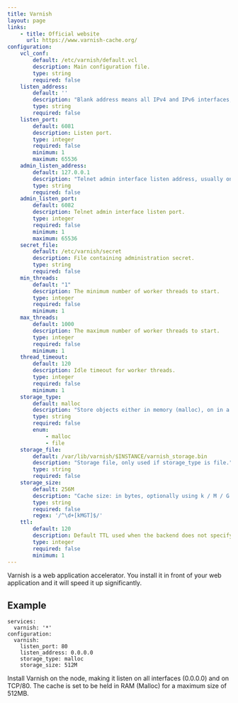```yaml
---
title: Varnish
layout: page
links:
    - title: Official website
      url: https://www.varnish-cache.org/
configuration: 
    vcl_conf:
        default: /etc/varnish/default.vcl
        description: Main configuration file.
        type: string
        required: false
    listen_address:
        default: ''
        description: "Blank address means all IPv4 and IPv6 interfaces, otherwise specify a host name, an IPv4 dotted quad."
        type: string
        required: false
    listen_port:
        default: 6081
        description: Listen port.
        type: integer
        required: false
        minimum: 1
        maximum: 65536
    admin_listen_address:
        default: 127.0.0.1
        description: "Telnet admin interface listen address, usually only bind localhost IP address for the admin interface."
        type: string
        required: false
    admin_listen_port:
        default: 6082
        description: Telnet admin interface listen port.
        type: integer
        required: false
        minimum: 1
        maximum: 65536
    secret_file:
        default: /etc/varnish/secret
        description: File containing administration secret.
        type: string
        required: false
    min_threads:
        default: "1"
        description: The minimum number of worker threads to start.
        type: integer
        required: false
        minimum: 1
    max_threads:
        default: 1000
        description: The maximum number of worker threads to start.
        type: integer
        required: false
        minimum: 1
    thread_timeout:
        default: 120
        description: Idle timeout for worker threads.
        type: integer
        required: false
        minimum: 1
    storage_type:
        default: malloc
        description: "Store objects either in memory (malloc), on in a file (file)."
        type: string
        required: false
        enum:
            - malloc
            - file
    storage_file:
        default: /var/lib/varnish/$INSTANCE/varnish_storage.bin
        description: "Storage file, only used if storage_type is file."
        type: string
        required: false
    storage_size:
        default: 256M
        description: "Cache size: in bytes, optionally using k / M / G / T suffix."
        type: string
        required: false
        regex: '/^\d+[kMGT]$/'
    ttl:
        default: 120
        description: Default TTL used when the backend does not specify one.
        type: integer
        required: false
        minimum: 1
---
```

Varnish is a web application accelerator. You install it in front of your web application and it will speed it up significantly.

## Example

    services:
      varnish: '*'
    configuration:
      varnish:
        listen_port: 80
        listen_address: 0.0.0.0
        storage_type: malloc
        storage_size: 512M

Install Varnish on the node, making it listen on all interfaces (0.0.0.0) and on TCP/80. The cache is set to be held in RAM (Malloc) for a maximum size of 512MB.